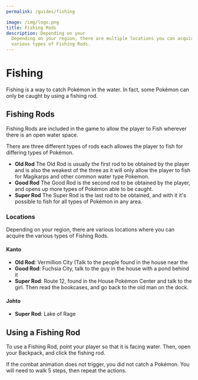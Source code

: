 ```yaml
---
permalink: /guides/fishing

image: /img/logo.png
title: Fishing Rods
description: Depending on your
  Depending on your region, there are multiple locations you can acquire the
  various types of Fishing Rods.
---
```


# Fishing

Fishing is a way to catch Pokémon in the water. In fact, some Pokémon can only
be caught by using a fishing rod.

## Fishing Rods

Fishing Rods are included in the game to allow the player to Fish wherever there
is an open water space.

There are three different types of rods each allowes the player to fish for
differing types of Pokémon.

* __Old Rod__
  The Old Rod is usually the first rod to be obtained by the player and is also
  the weakest of the three as it will only allow the player to fish for
  Magikarps and other common water type Pokemon.
* __Good Rod__
  The Good Rod is the second rod to be obtained by the player, and opens up more
  types of Pokémon able to be caught.
* __Super Rod__
  The Super Rod is the last rod to be obtained, and with it it's possible to
  fish for all types of Pokémon in any area.

### Locations

Depending on your region, there are various locations where you can acquire the
various types of Fishing Rods.

#### Kanto

- __Old Rod__: Vermillion City (Talk to the people found in the house near the
- __Good Rod__: Fuchsia City, talk to the guy in the house with a pond behind it
- __Super Rod__: Route 12, found in the House Pokémon Center and talk to the girl. Then read the bookcases, and go back to the old man on the dock.

#### Johto

- __Super Rod__: Lake of Rage

## Using a Fishing Rod

To use a Fishing Rod, point your player so that it is facing water. Then, open
your Backpack, and click the fishing rod.

If the combat animation does not trigger, you did not catch a Pokémon. You will
need to walk 5 steps, then repeat the actions.
